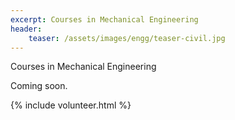 ```yaml
---
excerpt: Courses in Mechanical Engineering
header:
    teaser: /assets/images/engg/teaser-civil.jpg
---
```

Courses in Mechanical Engineering

Coming soon.

{% include volunteer.html %}